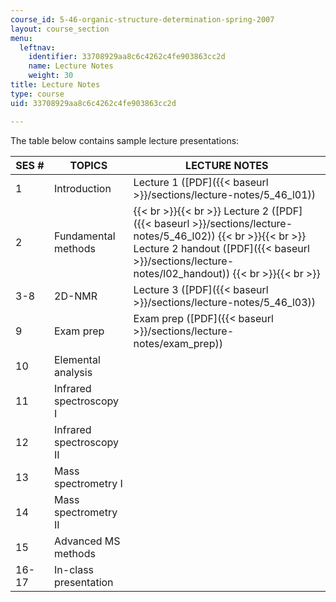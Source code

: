 ```yaml
---
course_id: 5-46-organic-structure-determination-spring-2007
layout: course_section
menu:
  leftnav:
    identifier: 33708929aa8c6c4262c4fe903863cc2d
    name: Lecture Notes
    weight: 30
title: Lecture Notes
type: course
uid: 33708929aa8c6c4262c4fe903863cc2d

---
```


The table below contains sample lecture presentations:

| SES # | TOPICS | LECTURE NOTES |
| --- | --- | --- |
| 1 | Introduction | Lecture 1 ([PDF]({{< baseurl >}}/sections/lecture-notes/5_46_l01)) |
| 2 | Fundamental methods |  {{< br >}}{{< br >}} Lecture 2 ([PDF]({{< baseurl >}}/sections/lecture-notes/5_46_l02)) {{< br >}}{{< br >}} Lecture 2 handout ([PDF]({{< baseurl >}}/sections/lecture-notes/l02_handout)) {{< br >}}{{< br >}}  |
| 3-8 | 2D-NMR | Lecture 3 ([PDF]({{< baseurl >}}/sections/lecture-notes/5_46_l03)) |
| 9 | Exam prep | Exam prep ([PDF]({{< baseurl >}}/sections/lecture-notes/exam_prep)) |
| 10 | Elemental analysis | &nbsp; |
| 11 | Infrared spectroscopy I | &nbsp; |
| 12 | Infrared spectroscopy II | &nbsp; |
| 13 | Mass spectrometry I | &nbsp; |
| 14 | Mass spectrometry II | &nbsp; |
| 15 | Advanced MS methods | &nbsp; |
| 16-17 | In-class presentation |